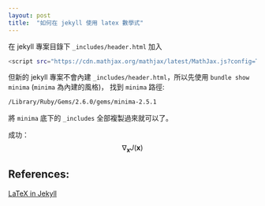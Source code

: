 ```yaml
---
layout: post
title:  "如何在 jekyll 使用 latex 數學式"
---
```


在 jekyll 專案目錄下 `_includes/header.html` 加入
```bash
<script src="https://cdn.mathjax.org/mathjax/latest/MathJax.js?config=TeX-AMS-MML_HTMLorMML" type="text/javascript"></script>
```

但新的 jekyll 專案不會內建 `_includes/header.html`，所以先使用 `bundle show minima` (`minima` 為內建的風格)， 找到 `minima` 路徑:
```bash
/Library/Ruby/Gems/2.6.0/gems/minima-2.5.1
```

將 `minima` 底下的 `_includes` 全部複製過來就可以了。

成功：
$$\nabla_\boldsymbol{x} J(\boldsymbol{x})$$

## References:

[LaTeX in Jekyll](http://www.iangoodfellow.com/blog/jekyll/markdown/tex/2016/11/07/latex-in-markdown.html)
